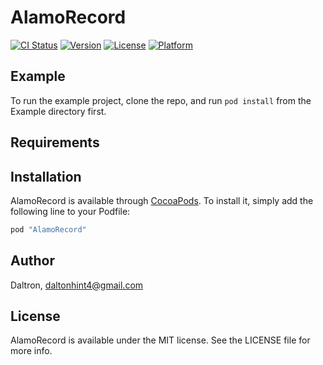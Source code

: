 # AlamoRecord

[![CI Status](http://img.shields.io/travis/Daltron/AlamoRecord.svg?style=flat)](https://travis-ci.org/Daltron/AlamoRecord)
[![Version](https://img.shields.io/cocoapods/v/AlamoRecord.svg?style=flat)](http://cocoapods.org/pods/AlamoRecord)
[![License](https://img.shields.io/cocoapods/l/AlamoRecord.svg?style=flat)](http://cocoapods.org/pods/AlamoRecord)
[![Platform](https://img.shields.io/cocoapods/p/AlamoRecord.svg?style=flat)](http://cocoapods.org/pods/AlamoRecord)

## Example

To run the example project, clone the repo, and run `pod install` from the Example directory first.

## Requirements

## Installation

AlamoRecord is available through [CocoaPods](http://cocoapods.org). To install
it, simply add the following line to your Podfile:

```ruby
pod "AlamoRecord"
```

## Author

Daltron, daltonhint4@gmail.com

## License

AlamoRecord is available under the MIT license. See the LICENSE file for more info.
